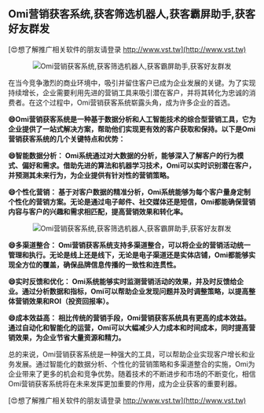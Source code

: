 ## **Omi营销获客系统,获客筛选机器人,获客霸屏助手,获客好友群发**

[😍想了解推广相关软件的朋友请登录 http://www.vst.tw](http://www.vst.tw)

 <center><img src="https://vst.tw/MP4/tuiguang/png/8.png" alt="Omi营销获客系统,获客筛选机器人,获客霸屏助手,获客好友群发"></center>

在当今竞争激烈的商业环境中，吸引并留住客户已成为企业发展的关键。为了实现持续增长，企业需要利用先进的营销工具来吸引潜在客户，并将其转化为忠诚的消费者。在这个过程中，Omi营销获客系统崭露头角，成为许多企业的首选。

**😄Omi营销获客系统是一种基于数据分析和人工智能技术的综合型营销工具，它为企业提供了一站式解决方案，帮助他们实现更有效的客户获取和保持。以下是Omi营销获客系统的几个关键特点和优势：**

**😄智能数据分析： Omi系统通过对大数据的分析，能够深入了解客户的行为模式、偏好和需求。借助先进的算法和机器学习技术，Omi可以实时识别潜在客户，并预测其未来行为，为企业提供有针对性的营销策略。**

**😄个性化营销： 基于对客户数据的精准分析，Omi系统能够为每个客户量身定制个性化的营销方案。无论是通过电子邮件、社交媒体还是短信，Omi都能确保营销内容与客户的兴趣和需求相匹配，提高营销效果和转化率。**

 <center><img src="https://vst.tw/MP4/tuiguang/png/4.png" alt="Omi营销获客系统,获客筛选机器人,获客霸屏助手,获客好友群发"></center>

**😄多渠道整合： Omi营销获客系统支持多渠道整合，可以将企业的营销活动统一管理和执行。无论是线上还是线下，无论是电子渠道还是实体店铺，Omi都能够实现全方位的覆盖，确保品牌信息传播的一致性和连贯性。**

**😄实时反馈和优化： Omi系统能够实时监测营销活动的效果，并及时反馈给企业。通过分析数据和指标，Omi可以帮助企业发现问题并及时调整策略，以提高整体营销效果和ROI（投资回报率）。**

**😄成本效益高： 相比传统的营销手段，Omi营销获客系统具有更高的成本效益。通过自动化和智能化的运营，Omi可以大幅减少人力成本和时间成本，同时提高营销效果，为企业节省大量资源和精力。**

总的来说，Omi营销获客系统是一种强大的工具，可以帮助企业实现客户增长和业务发展。通过智能化的数据分析、个性化的营销策略和多渠道整合的实施，Omi为企业带来了更多的机会和竞争优势。随着技术的不断进步和市场的不断变化，相信Omi营销获客系统将在未来发挥更加重要的作用，成为企业获客的重要利器。

[😍想了解推广相关软件的朋友请登录 http://www.vst.tw](http://www.vst.tw)



